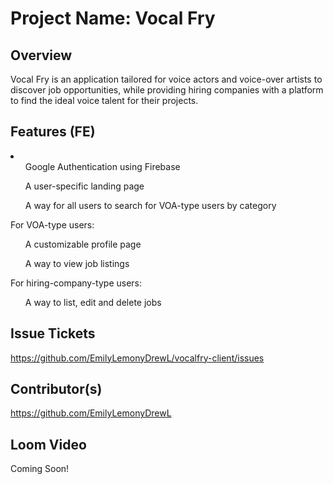 # Project Name: Vocal Fry
## Overview
<p>Vocal Fry is an application tailored for voice actors and voice-over artists to discover job opportunities, while providing hiring companies with a platform to find the ideal voice talent for their projects.</p>

## Features (FE)
<li>
  <ul>Google Authentication using Firebase</ul>
  <ul>A user-specific landing page</ul>
  <ul>A way for all users to search for VOA-type users by category</ul>
  <p>For VOA-type users:</p>
  <ul>A customizable profile page</ul>
  <ul>A way to view job listings</ul>
  <p>For hiring-company-type users:</p>
  <ul>A way to list, edit and delete jobs</ul>
</li>

## Issue Tickets
https://github.com/EmilyLemonyDrewL/vocalfry-client/issues

## Contributor(s)
https://github.com/EmilyLemonyDrewL

## Loom Video
Coming Soon!

